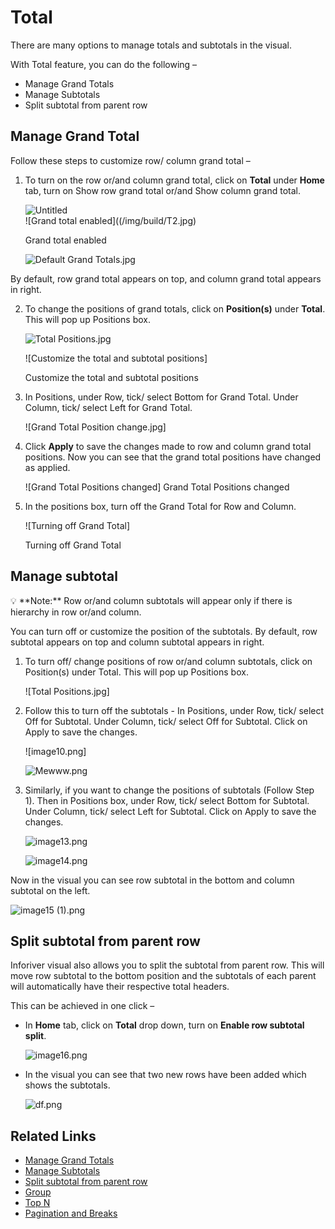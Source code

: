 # Total

There are many options to manage totals and subtotals in the visual.

With Total feature, you can do the following –

- Manage Grand Totals
- Manage Subtotals
- Split subtotal from parent row

## **Manage Grand Total**

Follow these steps to customize row/ column grand total –

1. To turn on the row or/and column grand total, click on **Total** under **Home** tab, turn on Show row grand total or/and Show column grand total.
    
    ![Untitled](/img/build/T1.png)    
    ![Grand total enabled]((/img/build/T2.jpg)
    
    Grand total enabled
    
    ![Default Grand Totals.jpg](/img/build/T3.jpg)
    

By default, row grand total appears on top, and column grand total appears in right.

2. To change the positions of grand totals, click on **Position(s)** under **Total**. This will pop up Positions box.
    
    ![Total Positions.jpg](/img/build/T4.jpg)
    
    ![Customize the total and subtotal positions] 

    Customize the total and subtotal positions
    
3. In Positions, under Row, tick/ select Bottom for Grand Total. Under Column, tick/ select Left for Grand Total.
    
    ![Grand Total Position change.jpg] 
    
4. Click **Apply** to save the changes made to row and column grand total positions. Now you can see that the grand total positions have changed as applied.
    
    ![Grand Total Positions changed] 
    Grand Total Positions changed
    
5. In the positions box, turn off the Grand Total for Row and Column.
    
    ![Turning off Grand Total] 

    Turning off Grand Total
    

## **Manage subtotal**

<aside>
💡 **Note:** Row or/and column subtotals will appear only if there is hierarchy in row or/and column.

</aside>

You can turn off or customize the position of the subtotals. By default, row subtotal appears on top and column subtotal appears in right.

1. To turn off/ change positions of row or/and column subtotals, click on Position(s) under Total. This will pop up Positions box.
    
    ![Total Positions.jpg]
    
2. Follow this to turn off the subtotals - In Positions, under Row, tick/ select Off for Subtotal. Under Column, tick/ select Off for Subtotal. Click on Apply to save the changes.
    
    ![image10.png]
    
    ![Mewww.png](/img/build/T11.png)

3. Similarly, if you want to change the positions of subtotals (Follow Step 1). Then in Positions box, under Row, tick/ select Bottom for Subtotal. Under Column, tick/ select Left for Subtotal. Click on Apply to save the changes.
    
    ![image13.png](/img/build/T12.png)
    
    ![image14.png](/img/build/T13.png)


Now in the visual you can see row subtotal in the bottom and column subtotal on the left.

  ![image15 (1).png](/img/build/T14.png)

## **Split subtotal from parent row**

Inforiver visual also allows you to split the subtotal from parent row. This will move row subtotal to the bottom position and the subtotals of each parent will automatically have their respective total headers.

This can be achieved in one click –

- In **Home** tab, click on **Total** drop down, turn on **Enable row subtotal split**.
    
    ![image16.png](/img/build/T15.png)

- In the visual you can see that two new rows have been added which shows the subtotals.
    
    ![df.png](/img/build/T16.png)


## Related Links
- [Manage Grand Totals](build/Total#manage-grand-total)
- [Manage Subtotals](build/Total#manage-subtotal)
- [Split subtotal from parent row](build/Total#split-subtotal-from-parent-row)
- [Group](/build/Group)
- [Top N](/analyze/TopN)
- [Pagination and Breaks](/settings/pagination-and-breaks)